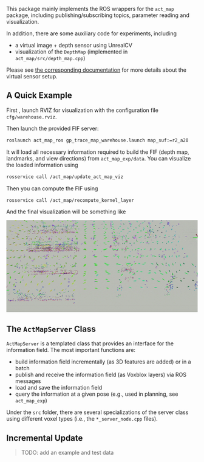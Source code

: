 This package mainly implements the ROS wrappers for the `act_map` package, including publishing/subscribing topics, parameter reading and visualization.

In addition, there are some auxiliary code for experiments, including

* a virtual image + depth sensor using UnrealCV
* visualization of the `DepthMap` (implemented in `act_map/src/depth_map.cpp`)

Please see [the corresponding documentation](./virtual_sensor_and_depth_map.md) for more details about the virtual sensor setup.

## A Quick Example

First , launch RVIZ for visualization with the configuration file `cfg/warehouse.rviz`.

Then launch the provided FIF server:

```sh
roslaunch act_map_ros gp_trace_map_warehouse.launch map_suf:=r2_a20
```

It will load all necessary information required to build the FIF (depth map, landmarks, and view directions) from `act_map_exp/data`.  You can visualize the loaded information using

```sh
rosservice call /act_map/update_act_map_viz
```

Then you can compute the FIF using

```sh
rosservice call /act_map/recompute_kernel_layer
```

And the final visualization will be something like

![](./doc/fif_eg.gif)

## The `ActMapServer` Class

`ActMapServer` is a templated class that provides an interface for the information field. The most important functions are:

* build information field incrementally (as 3D features are added) or in a batch
* publish and receive the information field (as Voxblox layers) via ROS messages
* load and save the information field
* query the information at a given pose (e.g., used in planning, see `act_map_exp`)

Under the `src` folder, there are several specializations of the server class using different voxel types (i.e., the  `*_server_node.cpp` files).

## Incremental Update

> TODO: add an example and test data


